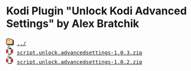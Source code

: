 # Kodi Plugin "Unlock Kodi Advanced Settings" by Alex Bratchik
<pre>
<img src="../../icons/folder.gif" alt="[DIR]" > <a href="../">../</a> 
<img src="../../icons/compressed.gif" alt="[ZIP]" > <a href="script.unlock.advancedsettings-1.0.3.zip">script.unlock.advancedsettings-1.0.3.zip</a> 
<img src="../../icons/compressed.gif" alt="[ZIP]" > <a href="script.unlock.advancedsettings-1.0.2.zip">script.unlock.advancedsettings-1.0.2.zip</a> 
</pre>
